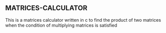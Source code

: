 ## MATRICES-CALCULATOR
This is a matrices calculator written in c to find the product of two matrices when the condition of multiplying matrices is satisfied
